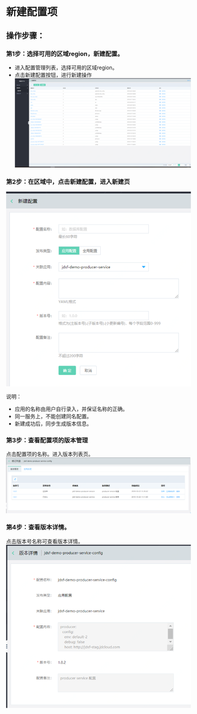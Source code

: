 # 新建配置项

## 操作步骤：


### 第1步：选择可用的区域region，新建配置。
-	进入配置管理列表，选择可用的区域region。
-	点击新建配置按钮，进行新建操作
 ![](../../../../../image/Internet-Middleware/JD-Distributed-Service-Framework/config-list.png)
 
### 第2步：在区域中，点击新建配置，进入新建页
  ![](../../../../../image/Internet-Middleware/JD-Distributed-Service-Framework/config-create.png)
  
说明：
-	应用的名称由用户自行录入，并保证名称的正确。
-	同一服务上，不能创建同名配置。
-	新建成功后，同步生成版本信息。


### 第3步：查看配置项的版本管理
点击配置项的名称。进入版本列表页。
   ![](../../../../../image/Internet-Middleware/JD-Distributed-Service-Framework/config-vision.png)
   
   
### 第4步：查看版本详情。
点击版本号名称可查看版本详情。
   ![](../../../../../image/Internet-Middleware/JD-Distributed-Service-Framework/config-vision-detail-new.png)
